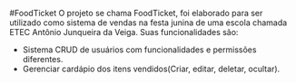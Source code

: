 #FoodTicket
O projeto se chama FoodTicket, foi elaborado para ser utilizado como sistema de vendas na festa junina de uma escola chamada ETEC Antônio Junqueira da Veiga.
Suas funcionalidades são:
-  Sistema CRUD de usuários com funcionalidades e permissões diferentes.
-  Gerenciar cardápio dos itens vendidos(Criar, editar, deletar, ocultar).
